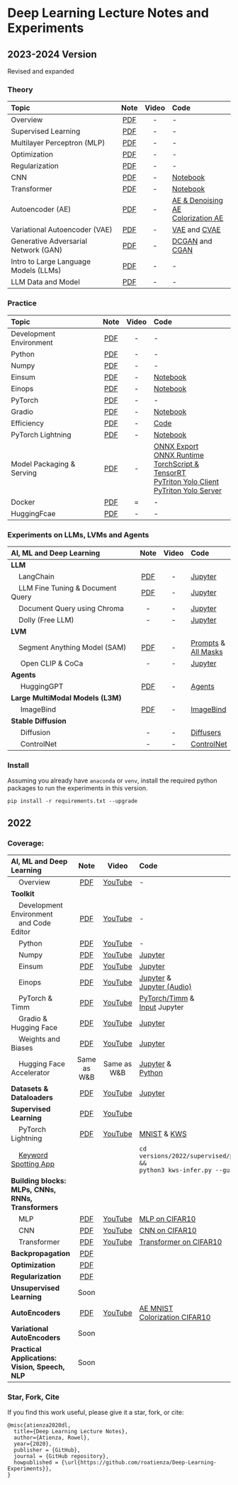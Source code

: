 # Deep Learning Lecture Notes and Experiments

## 2023-2024 Version

Revised and expanded

### Theory

| **Topic** | **Note** | **Video** | **Code** |
| :--- | :---: | :---: | :--- |
| Overview | [PDF](https://github.com/roatienza/Deep-Learning-Experiments/blob/master/versions/2023/overview/Overview.pdf) | - | - |
| Supervised Learning | [PDF](https://github.com/roatienza/Deep-Learning-Experiments/blob/master/versions/2023/supervised/Supervised.pdf) | - | - |
| Multilayer Perceptron (MLP) | [PDF](https://github.com/roatienza/Deep-Learning-Experiments/blob/master/versions/2023/mlp/MLP.pdf) | - | - |
| Optimization | [PDF](https://github.com/roatienza/Deep-Learning-Experiments/blob/master/versions/2023/optimizer/Optimizer.pdf) | - | - |
| Regularization | [PDF](https://github.com/roatienza/Deep-Learning-Experiments/blob/master/versions/2023/regularizer/Regularization.pdf) | - | - |
| CNN | [PDF](https://github.com/roatienza/Deep-Learning-Experiments/blob/master/versions/2023/cnn/CNN.pdf) | - | [Notebook](https://github.com/roatienza/Deep-Learning-Experiments/blob/master/versions/2023/cnn/demo/cnn_pytorch_demo.ipynb) |
| Transformer | [PDF](https://github.com/roatienza/Deep-Learning-Experiments/blob/master/versions/2023/transformer/Transformer.pdf) | - | [Notebook](https://github.com/roatienza/Deep-Learning-Experiments/blob/master/versions/2023/transformer/demo/transformer_cifar10.ipynb) |
| Autoencoder (AE)| [PDF](https://github.com/roatienza/Deep-Learning-Experiments/blob/master/versions/2023/autoencoder/AutoEncoders.pdf) | - | [AE & Denoising AE](https://github.com/roatienza/Deep-Learning-Experiments/blob/master/versions/2023/autoencoder/demo/autoencoder.ipynb) <br> [Colorization AE](https://github.com/roatienza/Deep-Learning-Experiments/blob/master/versions/2023/autoencoder/demo/colorization_ae.ipynb)  |
| Variational Autoencoder (VAE)| [PDF](https://github.com/roatienza/Deep-Learning-Experiments/blob/master/versions/2023/vae/VAE.pdf) | - | [VAE](https://github.com/roatienza/Deep-Learning-Experiments/blob/master/versions/2023/vae/demo/vae_mnist.ipynb) and [CVAE](https://github.com/roatienza/Deep-Learning-Experiments/blob/master/versions/2023/vae/demo/cvae_mnist.ipynb) |
| Generative Adversarial Network (GAN)| [PDF](https://github.com/roatienza/Deep-Learning-Experiments/blob/master/versions/2023/gan/GAN.pdf) | - | [DCGAN](https://github.com/roatienza/Deep-Learning-Experiments/blob/master/versions/2023/gan/demo/dcgan_mnist.ipynb) and [CGAN](https://github.com/roatienza/Deep-Learning-Experiments/blob/master/versions/2023/gan/demo/cgan_mnist.ipynb) |
| Intro to Large Language Models (LLMs) | [PDF](https://github.com/roatienza/Deep-Learning-Experiments/blob/master/versions/2023/llm/LLM_Intro.pdf) | - | - |
| LLM Data and Model | [PDF](https://github.com/roatienza/Deep-Learning-Experiments/blob/master/versions/2023/llm/LLM_Data_Model.pdf) | - | - |

### Practice
| **Topic** | **Note** | **Video** | **Code** |
| :--- | :---: | :---: | :--- |
| Development Environment | [PDF](https://github.com/roatienza/Deep-Learning-Experiments/blob/master/versions/2023/toolkit/Env_Editor.pdf) | - | - |
| Python | [PDF](https://github.com/roatienza/Deep-Learning-Experiments/blob/master/versions/2023/toolkit/Python.pdf) | - | - |
| Numpy | [PDF](https://github.com/roatienza/Deep-Learning-Experiments/blob/master/versions/2023/toolkit/Numpy.pdf) | - | - |
| Einsum | [PDF](https://github.com/roatienza/Deep-Learning-Experiments/blob/master/versions/2023/toolkit/Einsum.pdf) | - | [Notebook](https://github.com/roatienza/Deep-Learning-Experiments/blob/master/versions/2023/toolkit/demo/einsum_demo.ipynb) |
| Einops | [PDF](https://github.com/roatienza/Deep-Learning-Experiments/blob/master/versions/2023/toolkit/Einops.pdf) | - | [Notebook](https://github.com/roatienza/Deep-Learning-Experiments/blob/master/versions/2023/toolkit/demo/einops_demo.ipynb) |
| PyTorch | [PDF](https://github.com/roatienza/Deep-Learning-Experiments/blob/master/versions/2023/toolkit/PyTorch.pdf) | - | - |
| Gradio | [PDF](https://github.com/roatienza/Deep-Learning-Experiments/blob/master/versions/2023/toolkit/Gradio.pdf) | - | [Notebook](https://github.com/roatienza/Deep-Learning-Experiments/blob/master/versions/2023/toolkit/demo/gradio.ipynb) |
| Efficiency | [PDF](https://github.com/roatienza/Deep-Learning-Experiments/blob/master/versions/2023/efficiency/Efficiency.pdf) | - | [Code](https://github.com/roatienza/benchmark) |
| PyTorch Lightning | [PDF](https://github.com/roatienza/Deep-Learning-Experiments/blob/master/versions/2023/toolkit/PyTorch_Lightning.pdf) | - | [Notebook](https://github.com/roatienza/Deep-Learning-Experiments/blob/master/versions/2023/cnn/demo/cnn_pytorch_demo.ipynb) |
| Model Packaging & Serving | [PDF](https://github.com/roatienza/Deep-Learning-Experiments/blob/master/versions/2023/model_serving/Model_Serving.pdf) | - | [ONNX Export](https://github.com/roatienza/Deep-Learning-Experiments/blob/master/versions/2023/model_serving/demo/torch2onnx.py) <br> [ONNX Runtime](https://github.com/roatienza/Deep-Learning-Experiments/blob/master/versions/2023/model_serving/demo/onnx_infer.py) <br> [TorchScript & TensorRT](https://github.com/roatienza/Deep-Learning-Experiments/blob/master/versions/2023/model_serving/demo/tensorrt_infer.py) <br> [PyTriton Yolo Client](https://github.com/roatienza/Deep-Learning-Experiments/blob/master/versions/2023/model_serving/demo/triton/yolo/client.ipynb) <br> [PyTriton Yolo Server](https://github.com/roatienza/Deep-Learning-Experiments/blob/master/versions/2023/model_serving/demo/triton/yolo/server.py) |
| Docker | [PDF](https://github.com/roatienza/Deep-Learning-Experiments/blob/master/versions/2023/docker/Docker.pdf) | = | - | 
| HuggingFcae | [PDF](https://github.com/roatienza/Deep-Learning-Experiments/blob/master/versions/2023/llm/HuggingFace.pdf) | - | - |


### Experiments on LLMs, LVMs and Agents

| **AI, ML and Deep Learning** | **Note** | **Video** | **Code** |
| :--- | :---: | :---: | :--- |
| **LLM**| | | |
| &nbsp;&nbsp;&nbsp;&nbsp;LangChain | [PDF](https://github.com/roatienza/Deep-Learning-Experiments/blob/master/versions/2023/llm/Chains.pdf) | - | [Jupyter](https://github.com/roatienza/Deep-Learning-Experiments/blob/master/versions/2023/llm/python/langchain_quick_demo.ipynb)  |
| &nbsp;&nbsp;&nbsp;&nbsp;LLM Fine Tuning & Document Query | [PDF](https://github.com/roatienza/Deep-Learning-Experiments/blob/master/versions/2023/llm/LLM_FineTuning.pdf) | - | [Jupyter](https://github.com/roatienza/Deep-Learning-Experiments/blob/master/versions/2023/llm/python/doc-query.ipynb)  |
| &nbsp;&nbsp;&nbsp;&nbsp;Document Query using Chroma | - | - | [Jupyter](https://github.com/roatienza/Deep-Learning-Experiments/blob/master/versions/2023/llm/python/doc-query-chroma.ipynb)  |
| &nbsp;&nbsp;&nbsp;&nbsp;Dolly (Free LLM) | - | - | [Jupyter](https://github.com/roatienza/Deep-Learning-Experiments/blob/master/versions/2023/llm/python/dolly-llm.ipynb)  |
| **LVM**| | | |
| &nbsp;&nbsp;&nbsp;&nbsp;Segment Anything Model (SAM) | [PDF](https://github.com/roatienza/Deep-Learning-Experiments/blob/master/versions/2023/lvm/SAM.pdf) | - | [Prompts](https://github.com/roatienza/Deep-Learning-Experiments/blob/master/versions/2023/lvm/python/explore-sam.ipynb) & <br> [All Masks](https://github.com/roatienza/Deep-Learning-Experiments/blob/master/versions/2023/lvm/python/automatic_mask_generator_example.ipynb)| 
| &nbsp;&nbsp;&nbsp;&nbsp; Open CLIP & CoCa | - | - | [Jupyter](https://github.com/roatienza/Deep-Learning-Experiments/blob/master/versions/2023/lvm/python/clip.ipynb)  |
| **Agents**| | | |
| &nbsp;&nbsp;&nbsp;&nbsp; HuggingGPT | [PDF](https://github.com/roatienza/Deep-Learning-Experiments/blob/master/versions/2023/agents/HuggingGPT.pdf) | - | [Agents](https://github.com/roatienza/Deep-Learning-Experiments/blob/master/versions/2023/agents/python/agents.ipynb) |
| **Large MultiModal Models (L3M)**| | | |
| &nbsp;&nbsp;&nbsp;&nbsp; ImageBind | [PDF](https://github.com/roatienza/Deep-Learning-Experiments/blob/master/versions/2023/multimodal/ImageBind.pdf) | - | [ImageBind](https://github.com/roatienza/Deep-Learning-Experiments/blob/master/versions/2023/multimodal/python/imagebind.ipynb) |
| **Stable Diffusion**| | | |
| &nbsp;&nbsp;&nbsp;&nbsp; Diffusion | - | - | [Diffusers](https://github.com/roatienza/Deep-Learning-Experiments/blob/master/versions/2023/diffusion/python/diffuser-tutorial.ipynb) |
| &nbsp;&nbsp;&nbsp;&nbsp; ControlNet | - | - | [ControlNet](https://github.com/roatienza/Deep-Learning-Experiments/blob/master/versions/2023/diffusion/python/controlnet_demo.ipynb) |



### Install
Assuming you already have  `anaconda` or `venv`, install the required python packages to run the experiments in this version.

`pip install -r requirements.txt --upgrade`

## 2022

### Coverage:

| **AI, ML and Deep Learning** | **Note** | **Video** | **Code** |
| :--- | :---: | :---: | :--- |
| &nbsp;&nbsp;&nbsp;&nbsp;Overview | [PDF](versions/2022/overview/Overview.pdf) | [YouTube](https://youtu.be/zU37kvvkz0o) | -  |
| **Toolkit**| | | |
| &nbsp;&nbsp;&nbsp;&nbsp;Development Environment<br> &nbsp;&nbsp;&nbsp;&nbsp;and Code Editor | [PDF](versions/2022/tools/Toolkit_Env_Editor.pdf) | [YouTube](https://youtu.be/LildU3tGGEo) | -  |
| &nbsp;&nbsp;&nbsp;&nbsp;Python | [PDF](versions/2022/tools/Toolkit_Python.pdf)| [YouTube](https://youtu.be/4Q1G5GuIXw8) | -  |
| &nbsp;&nbsp;&nbsp;&nbsp;Numpy | [PDF](versions/2022/tools/Toolkit_Numpy.pdf) | [YouTube](https://youtu.be/_E9dnUY1Ets) | [Jupyter](versions/2022/tools/python/np_demo.ipynb) |
| &nbsp;&nbsp;&nbsp;&nbsp;Einsum | [PDF](versions/2022/tools/Toolkit_Einsum.pdf) | [YouTube](https://youtu.be/IUs7aWs-axM) | [Jupyter](versions/2022/tools/python/einsum_demo.ipynb) |
| &nbsp;&nbsp;&nbsp;&nbsp;Einops | [PDF](versions/2022/tools/Toolkit_Einops.pdf) | [YouTube](https://youtu.be/ll1BlfYd4mU) | [Jupyter](versions/2022/tools/python/einops_demo.ipynb) & <br> [Jupyter (Audio)](https://github.com/roatienza/Deep-Learning-Experiments/blob/master/versions/2022/tools/python/einops_audio.ipynb) |
| &nbsp;&nbsp;&nbsp;&nbsp;PyTorch & Timm | [PDF](versions/2022/tools/Toolkit_PyTorch.pdf) | [YouTube](https://youtu.be/mK0CHqLCoXA) | [PyTorch/Timm](versions/2022/tools/python/pytorch_demo.ipynb) & <br> [Input](versions/2022/tools/python/input_demo.ipynb) Jupyter|
| &nbsp;&nbsp;&nbsp;&nbsp;Gradio & Hugging Face | [PDF](versions/2022/tools/Toolkit_Gradio.pdf) | [YouTube](https://youtu.be/b1NgUiTIUMc) | [Jupyter](versions/2022/tools/python/gradio_demo.ipynb) |
| &nbsp;&nbsp;&nbsp;&nbsp;Weights and Biases| [PDF](versions/2022/tools/Toolkit_WandB_Accelerate.pdf) | [YouTube](https://youtu.be/vbxNFIqd2iw) | [Jupyter](versions/2022/tools/python/wandb_demo.ipynb) |
| &nbsp;&nbsp;&nbsp;&nbsp;Hugging Face Accelerator|  Same as W&B | Same as W&B | [Jupyter](versions/2022/tools/python/accelerate_demo.ipynb) & <br> [Python](versions/2022/tools/python/accelerate_demo.py) |
| **Datasets & Dataloaders** | [PDF](versions/2022/datasets/Datasets.pdf) | [YouTube](https://youtu.be/7_t_yyF15jM) | [Jupyter](https://github.com/roatienza/Deep-Learning-Experiments/blob/master/versions/2022/datasets/python/dataloader_demo.ipynb) |
| **Supervised Learning** | [PDF](https://github.com/roatienza/Deep-Learning-Experiments/blob/master/versions/2022/supervised/Supervised.pdf) | [YouTube](https://youtu.be/mBjAaAU6CW0) | |
| &nbsp;&nbsp;&nbsp;&nbsp;PyTorch Lightning | [PDF](https://github.com/roatienza/Deep-Learning-Experiments/blob/master/versions/2022/supervised/PyTorch_Lightning.pdf) | [YouTube](https://youtu.be/VxvOupw92tU) | [MNIST](https://github.com/roatienza/Deep-Learning-Experiments/blob/master/versions/2022/supervised/python/mnist_demo.ipynb) & [KWS](https://github.com/roatienza/Deep-Learning-Experiments/blob/master/versions/2022/supervised/python/kws_demo.ipynb) |
|  &nbsp;&nbsp;&nbsp;&nbsp;[Keyword Spotting App](https://github.com/roatienza/Deep-Learning-Experiments/blob/master/versions/2022/supervised/python/kws-infer.py) | | | `cd versions/2022/supervised/python &&`<br>`python3 kws-infer.py --gui` |
| **Building blocks:<br> MLPs, CNNs, RNNs, Transformers** | | | |
|  &nbsp;&nbsp;&nbsp;&nbsp;MLP | [PDF](https://github.com/roatienza/Deep-Learning-Experiments/blob/master/versions/2022/mlp/MLP.pdf) | [YouTube](https://youtu.be/Rolx9HVmRAc) | [MLP on CIFAR10](https://github.com/roatienza/Deep-Learning-Experiments/blob/master/versions/2022/mlp/python/mlp_pytorch_demo.ipynb) |
|  &nbsp;&nbsp;&nbsp;&nbsp;CNN | [PDF](https://github.com/roatienza/Deep-Learning-Experiments/blob/master/versions/2022/cnn/CNN.pdf) | [YouTube](https://youtu.be/WZsaU-UV9KE) | [CNN on CIFAR10](https://github.com/roatienza/Deep-Learning-Experiments/blob/master/versions/2022/cnn/python/cnn_pytorch_demo.ipynb) |
|  &nbsp;&nbsp;&nbsp;&nbsp;Transformer | [PDF](https://github.com/roatienza/Deep-Learning-Experiments/blob/master/versions/2022/transformer/Transformer.pdf) | [YouTube](https://youtu.be/6PmIoCnqcFU) | [Transformer on CIFAR10](https://github.com/roatienza/Deep-Learning-Experiments/blob/master/versions/2022/transformer/python/transformer_demo.ipynb) |
| **Backpropagation** | [PDF](https://github.com/roatienza/ml/blob/master/vector_calculus/Vector_Calculus.pdf) | | |
| **Optimization** | [PDF](https://github.com/roatienza/ml/blob/master/optimization/Optimization.pdf) | | |
| **Regularization** | [PDF](https://github.com/roatienza/Deep-Learning-Experiments/blob/master/versions/2022/regularization/Regularization.pdf) | | |
| **Unsupervised Learning** | Soon | | |
| **AutoEncoders** | [PDF](https://github.com/roatienza/Deep-Learning-Experiments/blob/master/versions/2022/autoencoder/AutoEncoders.pdf) | [YouTube](https://youtu.be/uBqnwpC1kPc) | [AE MNIST](https://github.com/roatienza/Deep-Learning-Experiments/blob/master/versions/2022/autoencoder/python/ae_pytorch_demo.ipynb) <br> [Colorization CIFAR10](https://github.com/roatienza/Deep-Learning-Experiments/blob/master/versions/2022/autoencoder/python/colorize_pytorch_demo.ipynb)|
| **Variational AutoEncoders** | Soon | | |
| **Practical Applications:<br>Vision, Speech, NLP** | Soon | | |



### Star, Fork, Cite
If you find this work useful, please give it a star, fork, or cite:

```
@misc{atienza2020dl,
  title={Deep Learning Lecture Notes},
  author={Atienza, Rowel},
  year={2020},
  publisher = {GitHub},
  journal = {GitHub repository},
  howpublished = {\url{https://github.com/roatienza/Deep-Learning-Experiments}},
}
```



